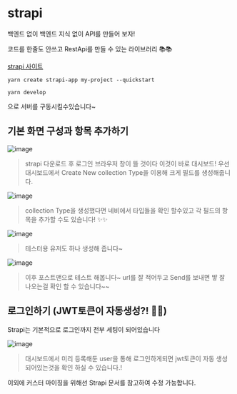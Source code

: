 # strapi
백엔드 없이 백엔드 지식 없이 API를 만들어 보자!

코드를 한줄도 안쓰고 RestApi를 만들 수 있는 라이브러리 📚📚

[strapi 사이트](https://strapi.io/documentation/developer-docs/latest/getting-started/quick-start.html#_1-install-strapi-and-create-a-new-project)

```
yarn create strapi-app my-project --quickstart
```

```
yarn develop
```
으로 서버를 구동시킬수있습니다~

## 기본 화면 구성과 항목 추가하기
![image](https://user-images.githubusercontent.com/61695175/122241289-66b33380-cefd-11eb-9769-107975bfc2d8.png)
> strapi 다운로드 후 로그인 브라우저 창이 뜰 것이다 이것이 바로 대시보드!
> 우선 대시보드에서 Create New collection Type을 이용해 크게 필드를 생성해줍니다.



![image](https://user-images.githubusercontent.com/61695175/122244243-b1ce4600-ceff-11eb-8d59-1fdf4b172034.png)

> collection Type을 생성했다면 네비에서 타입들을 확인 할수있고 각 필드의 항목을 추가할 수도 있습니다! ✨✨

![image](https://user-images.githubusercontent.com/61695175/122244405-d3c7c880-ceff-11eb-8268-5659e9eb6a0b.png)

> 테스터용 유저도 하나 생성해 줍니다~


![image](https://user-images.githubusercontent.com/61695175/122244532-ec37e300-ceff-11eb-8360-5159d560928c.png)

> 이후 포스트맨으로 테스트 해봅니다~
> url를 잘 적어두고 Send를 보내면 땋
> 잘 나오는걸 확인 할 수 있습니다~~


## 로그인하기 (JWT토큰이 자동생성?! 👸👸)
Strapi는 기본적으로 로그인까지 전부 세팅이 되어있습니다

![image](https://user-images.githubusercontent.com/61695175/122245218-8009af00-cf00-11eb-996e-43f2e8afd001.png)

> 대시보드에서 미리 등록해둔 user을 통해 로그인하게되면 jwt토큰이 자동 생성되어있는것을 확인 하실 수 있습니다.!


이외에 커스터 마이징을 위해선 Strapi 문서를 참고하여 수정 가능합니다.



